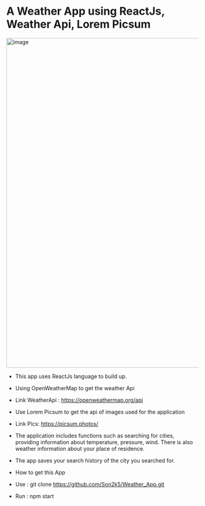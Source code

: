 # A Weather App using ReactJs, Weather Api, Lorem Picsum

<img width="1919" height="861" alt="image" src="https://github.com/user-attachments/assets/1f312ccd-e0fe-4c56-88d5-069a0d1df447" />


- This app uses ReactJs language to build up.
  
- Using OpenWeatherMap to get the weather Api
- Link WeatherApi : https://openweathermap.org/api
  
- Use Lorem Picsum to get the api of images used for the application
- Link Pics: https://picsum.photos/
  
- The application includes functions such as searching for cities, providing information about temperature, pressure, wind. There is also weather information about your place of residence.
- The app saves your search history of the city you searched for.

- How to get this App
- Use : git clone https://github.com/Son2k5/Weather_App.git
- Run : npm start
